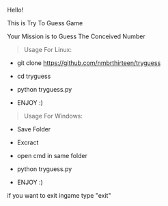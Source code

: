 Hello!

This is Try To Guess Game

Your Mission is to Guess The Conceived Number

> Usage For Linux:
  - git clone https://github.com/nmbrthirteen/tryguess
  - cd tryguess
  - python tryguess.py
  
  - ENJOY  :)
    
> Usage For Windows:
  - Save Folder
  - Excract
  - open cmd in same folder
  - python tryguess.py
  
  - ENJOY  :)
  
if you want to exit ingame type "exit"
